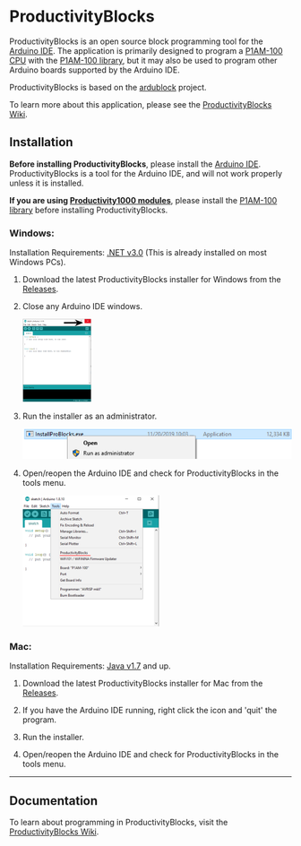 # ProductivityBlocks

ProductivityBlocks is an open source block programming tool for the [Arduino IDE](http://www.arduino.cc/en/Main/Software#download). The application is primarily designed to program a [P1AM-100 CPU](https://www.automationdirect.com/adc/shopping/catalog/programmable_controllers/open_source_controllers_(arduino-compatible)/productivityopen_(arduino-compatible)/controllers_-a-_shields/p1am-100) with the [P1AM-100 library](https://github.com/facts-engineering/P1AM), but it may also be used to program other Arduino boards supported by the Arduino IDE.

ProductivityBlocks is based on the [ardublock](https://github.com/taweili/ardublock) project.

To learn more about this application, please see the [ProductivityBlocks Wiki](https://github.com/AutomationDirect/ProductivityBlocks/wiki).

## Installation
**Before installing ProductivityBlocks**, please install the [Arduino IDE](https://www.arduino.cc/en/Main/Software#download).
ProductivityBlocks is a tool for the Arduino IDE, and will not work properly unless it is installed.

**If you are using [Productivity1000 modules](https://www.automationdirect.com/adc/shopping/catalog/programmable_controllers/productivity_series_controllers/productivity1000_(stackable_micro_plc))**, please install the [P1AM-100 library](https://github.com/facts-engineering/P1AM) before installing ProductivityBlocks.

### Windows:

Installation Requirements: [.NET v3.0](https://www.microsoft.com/en-us/download/details.aspx?id=3005) (This is already installed on most Windows PCs).

1. Download the latest ProductivityBlocks installer for Windows from the [Releases](https://github.com/adcpblocks/ProductivityBlocks/releases).
2. Close any Arduino IDE windows.

    ![](images/closearduino.png)

3. Run the installer as an administrator.

    ![](images/runasadmin.png)

3. Open/reopen the Arduino IDE and check for ProductivityBlocks in the tools menu.

    ![](images/selectproductivityblocks.png)

### Mac:

Installation Requirements: [Java v1.7](https://www.java.com/en/download/) and up.

1. Download the latest ProductivityBlocks installer for Mac from the [Releases](https://github.com/adcpblocks/ProductivityBlocks/releases).

2. If you have the Arduino IDE running, right click the icon and 'quit' the program.

3. Run the installer.

4. Open/reopen the Arduino IDE and check for ProductivityBlocks in the tools menu.

----
## Documentation
To learn about programming in ProductivityBlocks, visit the [ProductivityBlocks Wiki](https://github.com/AutomationDirect/ProductivityBlocks/wiki).
